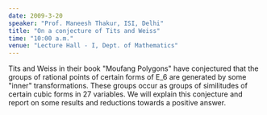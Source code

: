 ```yaml
---
date: 2009-3-20
speaker: "Prof. Maneesh Thakur, ISI, Delhi"
title: "On a conjecture of Tits and Weiss"
time: "10:00 a.m."
venue: "Lecture Hall - I, Dept. of Mathematics"
---
```

Tits and Weiss in their book "Moufang Polygons" have conjectured
that the groups of rational points of certain forms of E_6 are
generated by some "inner" transformations. These groups occur as
groups of similitudes of certain cubic forms in 27 variables.
We will explain this conjecture and report on some results and reductions
towards a positive answer.
